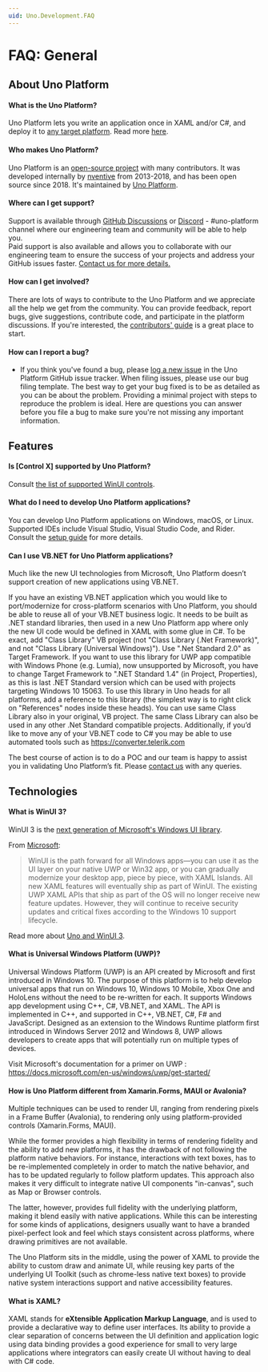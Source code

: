 ```yaml
---
uid: Uno.Development.FAQ
---
```


# FAQ: General

## About Uno Platform

#### What is the Uno Platform?

Uno Platform lets you write an application once in XAML and/or C#, and deploy it to [any target platform](getting-started/requirements.md). Read more [here](what-is-uno.md).

#### Who makes Uno Platform?

Uno Platform is an [open-source project](https://github.com/unoplatform/Uno) with many contributors. It was developed internally by [nventive](https://nventive.com) from 2013-2018, and has been open source since 2018. It's maintained by [Uno Platform](https://platform.uno).

#### Where can I get support?
Support is available through [GitHub Discussions](https://github.com/unoplatform/uno/discussions) or [Discord](https://www.platform.uno/discord) - #uno-platform channel where our engineering team and community will be able to help you.  
Paid support is also available and allows you to collaborate with our engineering team to ensure the success of your projects and address your GitHub issues faster. [Contact us for more details.](https://platform.uno/contact/)

#### How can I get involved?
There are lots of ways to contribute to the Uno Platform and we appreciate all the help we get from the community. You can provide feedback, report bugs, give suggestions, contribute code, and participate in the platform discussions. If you're interested, the [contributors' guide](uno-development/contributing-intro.md) is a great place to start.

#### How can I report a bug?
- If you think you've found a bug, please [log a new issue](https://github.com/unoplatform/Uno/issues) in the Uno Platform GitHub issue tracker. When filing issues, please use our bug filing template. The best way to get your bug fixed is to be as detailed as you can be about the problem. Providing a minimal project with steps to reproduce the problem is ideal. Here are questions you can answer before you file a bug to make sure you're not missing any important information.

## Features

#### Is [Control X] supported by Uno Platform?

Consult [the list of supported WinUI controls](implemented-views.md).

#### What do I need to develop Uno Platform applications?

You can develop Uno Platform applications on Windows, macOS, or Linux. Supported IDEs include Visual Studio, Visual Studio Code, and Rider. Consult the [setup guide](get-started.md) for more details.

#### Can I use VB.NET for Uno Platform applications?

Much like the new UI technologies from Microsoft, Uno Platform doesn’t support creation of new applications using VB.NET.

If you have an existing VB.NET application which you would like to port/modernize for cross-platform scenarios with Uno Platform, you should be able to reuse all of your VB.NET business logic. It needs to be built as .NET standard libraries, then used in a new Uno Platform app where only the new UI code would be defined in XAML with some glue in C#.
To be exact, add "Class Library" VB project (not "Class Library (.Net Framework)", and not "Class Library (Universal Windows)"). Use ".Net Standard 2.0" as Target Framework.
If you want to use this library for UWP app compatible with Windows Phone (e.g. Lumia), now unsupported by Microsoft, you have to change Target Framework to ".NET Standard 1.4" (in Project, Properties), as this is last .NET Standard version which can be used with projects targeting Windows 10 15063.
To use this library in Uno heads for all platforms, add a reference to this library (the simplest way is to right click on "References" nodes inside these heads).
You can use same Class Library also in your original, VB project. The same Class Library can also be used in any other .Net Standard compatible projects.
Additionally, if you’d like to move any of your VB.NET code to C# you may be able to use automated tools such as https://converter.telerik.com

The best course of action is to do a POC and our team is happy to assist you in validating Uno Platform’s fit. Please [contact us](https://platform.uno/contact) with any queries.

## Technologies

#### What is WinUI 3?

WinUI 3 is the [next generation of Microsoft's Windows UI library](https://docs.microsoft.com/en-us/windows/apps/winui/).

From [Microsoft](https://docs.microsoft.com/en-us/windows/apps/winui/):

> WinUI is the path forward for all Windows apps—you can use it as the UI layer on your native UWP or Win32 app, or you can gradually modernize your desktop app, piece by piece, with XAML Islands.
> All new XAML features will eventually ship as part of WinUI. The existing UWP XAML APIs that ship as part of the OS will no longer receive new feature updates. However, they will continue to receive security updates and critical fixes according to the Windows 10 support lifecycle.

Read more about [Uno and WinUI 3](uwp-vs-winui3.md).

#### What is Universal Windows Platform (UWP)?

Universal Windows Platform (UWP) is an API created by Microsoft and first introduced in Windows 10. The purpose of this platform is to help develop universal apps that run on Windows 10, Windows 10 Mobile, Xbox One and HoloLens without the need to be re-written for each. It supports Windows app development using C++, C#, VB.NET, and XAML. The API is implemented in C++, and supported in C++, VB.NET, C#, F# and JavaScript. Designed as an extension to the Windows Runtime platform first introduced in Windows Server 2012 and Windows 8, UWP allows developers to create apps that will potentially run on multiple types of devices.

Visit Microsoft's documentation for a primer on UWP : https://docs.microsoft.com/en-us/windows/uwp/get-started/

#### How is Uno Platform different from Xamarin.Forms, MAUI or Avalonia?
Multiple techniques can be used to render UI, ranging from rendering pixels in a Frame Buffer (Avalonia), to rendering only using platform-provided controls (Xamarin.Forms, MAUI). 

While the former provides a high flexibility in terms of rendering fidelity and the ability to add new platforms, it has the drawback of not following the platform native behaviors. For instance, interactions with text boxes, has to be re-implemented completely in order to match the native behavior, and has to be updated regularly to follow platform updates. This approach also makes it very difficult to integrate native UI components "in-canvas", such as Map or Browser controls.

The latter, however, provides full fidelity with the underlying platform, making it blend easily with native applications. While this can be interesting for some kinds of applications, designers usually want to have a branded pixel-perfect look and feel which stays consistent across platforms, where drawing primitives are not available.

The Uno Platform sits in the middle, using the power of XAML to provide the ability to custom draw and animate UI, while reusing key parts of the underlying UI Toolkit (such as chrome-less native text boxes) to provide native system interactions support and native accessibility features.

#### What is XAML?

XAML stands for **eXtensible Application Markup Language**, and is used to provide a declarative way to define user interfaces. Its ability to provide a clear separation of concerns between the UI definition and application logic using data binding provides a good experience for small to very large applications where integrators can easily create UI without having to deal with C# code.
